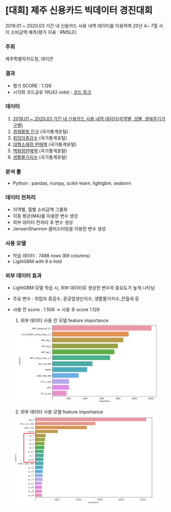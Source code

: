 # [대회] 제주 신용카드 빅데이터 경진대회

2019.01 ~ 2020.03 기간 내 신용카드 사용 내역 데이터를 이용하여 20년 4~ 7월 사이 소비금액 예측(평가 지표 : RMSLE)

### 주최

제주특별자치도청, 데이콘

### 결과

- 평가 SCORE : 1.126
- 시각화 코드공유 1위(42 vote) : [코드 링크](https://dacon.io/competitions/official/235615/codeshare/1302?page=1&dtype=recent&ptype=pub)

### 데이터

1. [2019.01 ~ 2020.03 기간 내 신용카드 사용 내역 데이터(지역별, 성별, 생애주기가구별)](https://dacon.io/competitions/official/235615/data/)
2. [경제활동 인구](http://kosis.kr/statHtml/statHtml.do?orgId=101&tblId=INH_1DA7014S_01&vw_cd=MT_GTITLE01&list_id=106&seqNo=&lang_mode=ko&language=kor&obj_var_id=&itm_id=&conn_path=MT_GTITLE01) (국가통계포털)
3. [취업자증감수](http://kosis.kr/statHtml/statHtml.do?orgId=101&tblId=DT_1YL20541&vw_cd=MT_GTITLE01&list_id=106&seqNo=&lang_mode=ko&language=kor&obj_var_id=&itm_id=&conn_path=MT_GTITLE01) (국가통계포털)
4. [대형소매점 판매액](http://kosis.kr/statHtml/statHtml.do?orgId=101&tblId=INH_1K31005_01&vw_cd=MT_GTITLE01&list_id=109&seqNo=&lang_mode=ko&language=kor&obj_var_id=&itm_id=&conn_path=MT_GTITLE01) (국가통계포털)
5. [백화점판매액](http://kosis.kr/statHtml/statHtml.do?orgId=101&tblId=INH_1K31005_02&vw_cd=MT_GTITLE01&list_id=109&seqNo=&lang_mode=ko&language=kor&obj_var_id=&itm_id=&conn_path=MT_GTITLE01) (국가통계포털)
6. [생활물가지수](http://kosis.kr/statHtml/statHtml.do?orgId=101&tblId=DT_1YL6601E&vw_cd=MT_GTITLE01&list_id=109&seqNo=&lang_mode=ko&language=kor&obj_var_id=&itm_id=&conn_path=MT_GTITLE01) (국가통계포털)

### 분석 툴

- Python : pandas, numpy, scikit-learn, lightgbm, seaborn

### 데이터 전처리

- 지역별, 월별 소비금액 그룹화
- 이동 평균(MA)를 이용한 변수 생성
- 외부 데이터 전처리 후 변수 생성
- JensenShannon 클러스터링을 이용한 변수 생성

### 사용 모델

- 학습 데이터 : 7488 rows (89 columns)
- LIghtGBM with 6 k-fold

### 외부 데이터 효과

- LightGBM 모델 학습 시, 외부 데이터로 생성한 변수의 중요도가 높게 나타남
- 주요 변수 : 취업자 증감수, 광공업생산지수, 생활물가지수_전월세 등
- 사용 전 score : 1.506 → 사용 후 score 1.126

  1. 외부 데이터 사용 전 모델 feature importance
  <img src="img/Untitled.png" alt="drawing" width="500"/>


  2. 외부 데이터 사용 모델 feature importance
  <img src="img/Untitled 1.png" alt="drawing" width="500"/>

